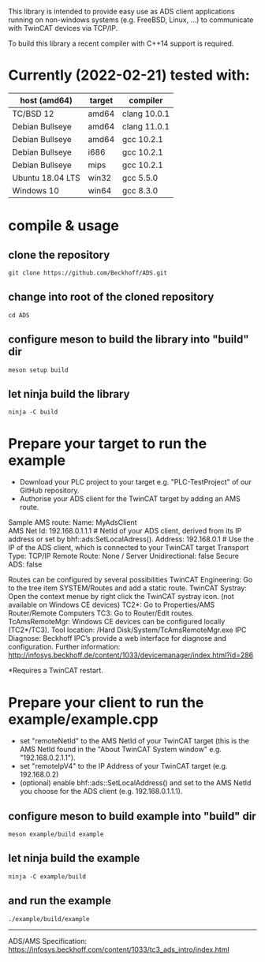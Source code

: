 This library is intended to provide easy use as ADS client applications running on non-windows systems (e.g. FreeBSD, Linux, ...) to communicate with TwinCAT devices via TCP/IP.

To build this library a recent compiler with C++14 support is required.

Currently (2022-02-21) tested with:
===================================

| host (amd64)     | target| compiler |
|------------------|-------|-------------|
| TC/BSD 12        | amd64 | clang 10.0.1 |
| Debian Bullseye  | amd64 | clang 11.0.1 |
| Debian Bullseye  | amd64 | gcc 10.2.1 |
| Debian Bullseye  | i686  | gcc 10.2.1 |
| Debian Bullseye  | mips  | gcc 10.2.1 |
| Ubuntu 18.04 LTS | win32 | gcc 5.5.0 |
|  Windows 10      | win64 | gcc 8.3.0 |


# compile & usage

## clone the repository
```
git clone https://github.com/Beckhoff/ADS.git
```
## change into root of the cloned repository
```
cd ADS
```
## configure meson to build the library into "build" dir
```
meson setup build
```
## let ninja build the library
```
ninja -C build
```

# Prepare your target to run the example

- Download your PLC project to your target e.g. "PLC-TestProject" of our GitHub repository.
- Authorise your ADS client for the TwinCAT target by adding an AMS route.

Sample AMS route:
  Name:           MyAdsClient     
  AMS Net Id:     192.168.0.1.1.1 # NetId of your ADS client, derived from its IP address or set by bhf::ads:SetLocalAdress().
  Address:        192.168.0.1     # Use the IP of the ADS client, which is connected to your TwinCAT target
  Transport Type: TCP/IP
  Remote Route:   None / Server
  Unidirectional: false
  Secure ADS:     false
  
Routes can be configured by several possibilities
TwinCAT Engineering:  Go to the tree item SYSTEM/Routes and add a static route.
TwinCAT Systray:      Open the context menue by right click the TwinCAT systray icon. (not available on Windows CE devices) 
  TC2*: Go to Properties/AMS Router/Remote Computers
  TC3:  Go to  Router/Edit routes.
TcAmsRemoteMgr: Windows CE devices can be configured locally (TC2*/TC3). Tool location: /Hard Disk/System/TcAmsRemoteMgr.exe
IPC Diagnose: Beckhoff IPC’s provide a web interface for diagnose and configuration. Further information: http://infosys.beckhoff.de/content/1033/devicemanager/index.html?id=286

*Requires a TwinCAT restart.

# Prepare your client to run the example/example.cpp

- set "remoteNetId" to the AMS NetId of your TwinCAT target (this is the AMS NetId found in the "About TwinCAT System window" e.g. "192.168.0.2.1.1").
- set "remoteIpV4" to the IP Address of your TwinCAT target (e.g. 192.168.0.2)
- (optional) enable bhf::ads::SetLocalAddress() and set to the AMS NetId you choose for the ADS client (e.g. 192.168.0.1.1.1).

## configure meson to build example into "build" dir
```
meson example/build example
```
## let ninja build the example
```
ninja -C example/build
```
## and run the example
```
./example/build/example
```
---
ADS/AMS Specification: https://infosys.beckhoff.com/content/1033/tc3_ads_intro/index.html
